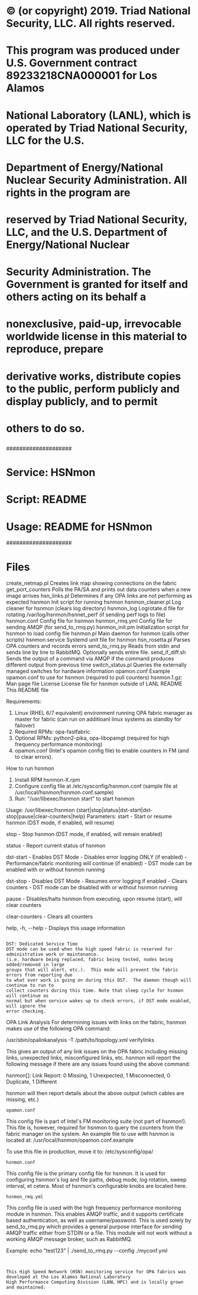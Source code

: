 ##
# © (or copyright) 2019. Triad National Security, LLC. All rights reserved.
# This program was produced under U.S. Government contract 89233218CNA000001 for Los Alamos
# National Laboratory (LANL), which is operated by Triad National Security, LLC for the U.S.
# Department of Energy/National Nuclear Security Administration. All rights in the program are
# reserved by Triad National Security, LLC, and the U.S. Department of Energy/National Nuclear
# Security Administration. The Government is granted for itself and others acting on its behalf a
# nonexclusive, paid-up, irrevocable worldwide license in this material to reproduce, prepare
# derivative works, distribute copies to the public, perform publicly and display publicly, and to permit
# others to do so.
##

####################
# Service: HSNmon
# Script: README
# Usage: README for HSNmon
####################

Files
=====
create_netmap.pl		Creates link map showing connections on the fabric
get_port_counters		Polls the PA/SA and prints out data counters when a new image arrives
hsn_links.pl			Determines if any OPA links are not performing as expected
hsnmon				Init script for running hsnmon
hsnmon_cleaner.pl		Log cleaner for hsnmon (clears log directory)
hsnmon_log			Logrotate.d file for rotating /var/log/hsnmon/hsnnet_perf (if sending perf logs to file)
hsnmon.conf			Config file for hsnmon
hsnmon_rmq.yml			Config file for sending AMQP (for send_to_rmq.py)
hsnmon_init.pm			Initialization script for hsnmon to load config file
hsnmon.pl			Main daemon for hsnmon (calls other scripts)
hsnmon.service			Systemd unit file for hsnmon
hsn_rosetta.pl			Parses OPA counters and records errors
send_to_rmq.py			Reads from stdin and sends line by line to RabbitMQ.  Optionally sends entire file.
send_if_diff.sh			Sends the output of a command via AMQP if the command produces different output from previous time
switch_status.pl		Queries the externally managed switches for hardware information
opamon.conf			Example opamon.conf to use for hsnmon (required to pull counters)
hsnmon.1.gz:                    Man page file
License				License file for hsnmon outside of LANL
README				This README file

Requirements:
1) Linux (RHEL 6/7 equivalent) environment running OPA fabric manager as master for fabric (can run on additioanl linux systems as standby for failover)
2) Required RPMs: opa-fastfabric
3) Optional RPMs: python2-pika, opa-libopamgt (required for high frequency performance monitoring)
3) opamon.conf (Intel's opamon config file) to enable counters in FM (and to clear errors).

How to run hsnmon
1) Install RPM hsnmon-X.rpm
2) Configure config file at /etc/sysconfig/hsnmon.conf (sample file at /usr/local/hsnmon/hsnmon.conf.sample)
3) Run: "/usr/libexec/hsnmon start" to start hsnmon

Usage: /usr/libexec/hsnmon {start|stop|status|dst-start|dst-stop|pause|clear-counters|help}
Parameters:
start            - Start or resume hsnmon (DST mode, if enabled, will resume)

stop             - Stop hsnmon (DST mode, if enabled, will remain enabled)

status           - Report current status of hsnmon

dst-start        - Enables DST Mode
                 - Disables error logging ONLY (if enabled)
                 - Performance/fabric monitoring will continue (if enabled)
                 - DST mode can be enabled with or without hsnmon running

dst-stop         - Disables DST Mode
                 - Resumes error logging if enabled
                 - Clears counters
                 - DST mode can be disabled with or without hsnmon running

pause            - Disables/halts hsnmon from executing, upon resume (start), will clear counters

clear-counters   - Clears all counters

help, -h, --help - Displays this usage information

~~~~~~~~~

DST: Dedicated Service Time
DST mode can be used when the high speed fabric is reserved for administrative work or maintenance.  
(i.e. hardware being replaced, fabric being tested, nodes being added/removed in large 
groups that will alert, etc.).  This mode will prevent the fabric errors from reporting due 
to what ever work is going on during this DST.  The daemon though will continue to run to 
collect counters during this time. Note that sleep cycle for hsnmon will continue as
normal but when service wakes up to check errors, if DST mode enabled, will ignore the
error checking.

~~~~~~~~~

OPA Link Analysis
For determining issues with links on the fabric, hsnmon makes use of the following OPA command:

/usr/sbin/opalinkanalysis -T /path/to/topology.xml verifylinks 

This gives an output of any link issues on the OPA fabric including missing links, unexpected links, misconfigured links, etc.
hsnmon will report the following message if there are any issues found using the above command:

hsnmon[]: Link Report: 0 Missing, 1 Unexpected, 1 Misconnected, 0 Duplicate, 1 Different

hsnmon will then report details about the above output (which cables are missing, etc.)

~~~~~~~~~~
opamon.conf
~~~~~~~~~~

This config file is part of Intel's FM monitoring suite (not part of hsnmon!). This file is, however, required for hsnmon to query the counters
from the fabric manager on the system.   An example file to use with hsnmon is located at:
/usr/local/hsnmon/opamon.conf.example

To use this file in production, move it to:
/etc/sysconfig/opa/

~~~~~~~~~~
hsnmon.conf
~~~~~~~~~~
This config file is the primary config file for hsnmon.  It is used for configuring hsnmon's log and file paths, debug mode, log rotation, sweep interval, et cetera.
Most of hsnmon's configurable knobs are located here.

~~~~~~~~~~
hsnmon_rmq.yml
~~~~~~~~~~

This config file is used with the high frequency performance monitoring module in hsnmon.  This enables AMQP traffic, and it supports 
certificate based authentication, as well as username/password.  This is used solely by send_to_rmq.py which provides a general
purpose interface for sending AMQP traffic either from STDIN or a file. This module will not work without a working AMQP message broker, such as RabbitMQ.

Example:
echo "test123" | ./send_to_rmq.py --config ./myconf.yml

~~~~~~~~~~


This High Speed Network (HSN) monitoring service for OPA fabrics was developed at the Los Alamos National Laboratory 
High Performance Computing Division (LANL HPC) and is locally grown and maintained. 
